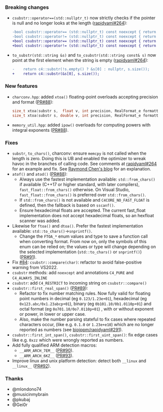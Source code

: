 
### Breaking changes

- `csubstr::operator==(std::nullptr_t)` now strictly checks if the pointer is null and no longer looks at the length ([rapidyaml#264](https://github.com/biojppm/rapidyaml/pull/264)):
  ```diff
  -bool csubstr::operator== (std::nullptr_t) const noexcept { return str == nullptr || len == 0; }
  -bool csubstr::operator!= (std::nullptr_t) const noexcept { return str != nullptr || len == 0; }
  +bool csubstr::operator== (std::nullptr_t) const noexcept { return str == nullptr; }
  +bool csubstr::operator!= (std::nullptr_t) const noexcept { return str != nullptr; }
  ```
- `to_substr(std::string &s)` and `to_csubstr(std::string const& s)` now point at the first element when the string is empty ([rapidyaml#264](https://github.com/biojppm/rapidyaml/pull/264#issuecomment-1264421024)):
  ```diff
  -    return c4::substr(!s.empty() ? &s[0] : nullptr, s.size());
  +    return c4::substr(&s[0], s.size());
  ```

### New features

- `charconv.hpp`: added `xtoa()` floating-point overloads accepting precision and format ([PR#88](https://github.com/biojppm/c4core/pull/88)):
  ```c++
  size_t xtoa(substr s,  float v, int precision, RealFormat_e formatting=FTOA_FLEX) noexcept;
  size_t xtoa(substr s, double v, int precision, RealFormat_e formatting=FTOA_FLEX) noexcept;
  ```
- `memory_util.hpp`: added `ipow()` overloads for computing powers with integral exponents ([PR#88](https://github.com/biojppm/c4core/pull/88)).


### Fixes

- `substr`, `to_chars()`, charconv: ensure `memcpy` is not called when the length is zero. Doing this is UB and enabled the optimizer to wreak havoc in the branches of calling code. See comments at [rapidyaml#264](https://github.com/biojppm/rapidyaml/pull/264#issuecomment-1262133637) for an example and fix. See [Raymond Chen's blog](https://devblogs.microsoft.com/oldnewthing/20140627-00/?p=633) for an explanation.
- `atof()` and `atod()` ([PR#88](https://github.com/biojppm/c4core/pull/88)):
  - Always use the fastest implementation available: `std::from_chars()` if available (C++17 or higher standard, with later compilers), `fast_float::from_chars()` otherwise. On Visual Studio, `fast_float::from_chars()` is preferred over `std::from_chars()`.
  - If `std::from_chars()` is not available and `C4CORE_NO_FAST_FLOAT` is defined, then the fallback is based on `sscanf()`.
  - Ensure hexadecimal floats are accepted. The current fast_float implementation does not accept hexadecimal floats, so an hexfloat scanner was added.
- Likewise for `ftoa()` and `dtoa()`. Prefer the fastest implementation available: `std::to_chars()`->`snprintf()`.
  - Change the `FTOA_*` enum values and type to save a function call when converting format. From now on, only the symbols of this enum can be relied on; the values or type will change depending on the selected implementation (`std::to_chars()` or `snprintf()`) ([PR#91](https://github.com/biojppm/c4core/pull/91)).
- Fix [#84](https://github.com/biojppm/c4core/issues/84): `csubstr::compare(char)`: refactor to avoid false-positive warning from VS2022.
- `csubstr` methods: add `noexcept` and annotations `C4_PURE` and `C4_ALWAYS_INLINE`
- `csubstr`: add `C4_RESTRICT` to incoming string on `csubstr::compare()`
- `csubstr::first_real_span()` ([PR#89](https://github.com/biojppm/c4core/pull/89)):
  - Refactor to fix number matching rules. Now fully valid for floating point numbers in decimal (eg `0.123/1.23e+01`), hexadecimal (eg `0x123.abc/0x1.23abcp+01`), binary (eg `0b101.10/0b1.0110p+01`) and octal format (eg `0o701.10/0o7.0110p+01`) , with or without exponent or power, in lower or upper case.
  - Also, make the number parsing stateful to fix cases where repeated characters occur, (like e.g. `0.1.0` or `1.23e+e10`) which are no longer reported as numbers (see [biojppm/rapidyaml#291](https://github.com/biojppm/rapidyaml/issues/291)).
- `csubstr::first_int_span()`, `csubstr::first_uint_span()`: fix edge cases like e.g. `0xzz` which were wrongly reported as numbers.
- Add fully qualified ARM detection macros:
  - `__ARM_ARCH_7EM__` ([PR#90](https://github.com/biojppm/c4core/pull/90)).
  - `__ARM_ARCH_6KZ__` ([PR#93](https://github.com/biojppm/c4core/pull/93)).
- Improve linux and unix platform detection: detect both `__linux` and `__linux__` ([PR#92](https://github.com/biojppm/c4core/pull/92)).


### Thanks

- @mlondono74
- @musicinmybrain
- @pkubaj
- @Gei0r
